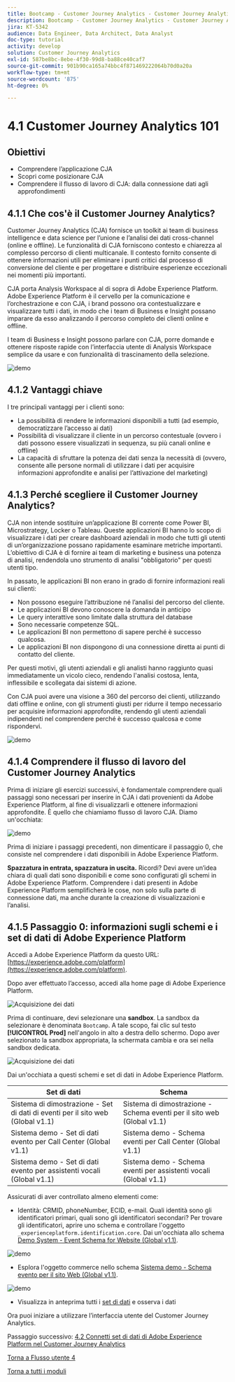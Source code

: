 ```yaml
---
title: Bootcamp - Customer Journey Analytics - Customer Journey Analytics 101
description: Bootcamp - Customer Journey Analytics - Customer Journey Analytics 101
jira: KT-5342
audience: Data Engineer, Data Architect, Data Analyst
doc-type: tutorial
activity: develop
solution: Customer Journey Analytics
exl-id: 587be8bc-8ebe-4f30-99d8-ba88ce40caf7
source-git-commit: 901b90ca165a74bbc4f871469222064b70d0a20a
workflow-type: tm+mt
source-wordcount: '875'
ht-degree: 0%

---
```


# 4.1 Customer Journey Analytics 101

## Obiettivi

- Comprendere l’applicazione CJA
- Scopri come posizionare CJA
- Comprendere il flusso di lavoro di CJA: dalla connessione dati agli approfondimenti

## 4.1.1 Che cos&#39;è il Customer Journey Analytics?

Customer Journey Analytics (CJA) fornisce un toolkit ai team di business intelligence e data science per l’unione e l’analisi dei dati cross-channel (online e offline). Le funzionalità di CJA forniscono contesto e chiarezza al complesso percorso di clienti multicanale. Il contesto fornito consente di ottenere informazioni utili per eliminare i punti critici dal processo di conversione del cliente e per progettare e distribuire esperienze eccezionali nei momenti più importanti.

CJA porta Analysis Workspace al di sopra di Adobe Experience Platform. Adobe Experience Platform è il cervello per la comunicazione e l’orchestrazione e con CJA, i brand possono ora contestualizzare e visualizzare tutti i dati, in modo che i team di Business e Insight possano imparare da esso analizzando il percorso completo dei clienti online e offline.

I team di Business e Insight possono parlare con CJA, porre domande e ottenere risposte rapide con l’interfaccia utente di Analysis Workspace semplice da usare e con funzionalità di trascinamento della selezione.

![demo](./images/cja-adv-analysis1.png)

## 4.1.2 Vantaggi chiave

I tre principali vantaggi per i clienti sono:

- La possibilità di rendere le informazioni disponibili a tutti (ad esempio, democratizzare l’accesso ai dati)
- Possibilità di visualizzare il cliente in un percorso contestuale (ovvero i dati possono essere visualizzati in sequenza, su più canali online e offline)
- La capacità di sfruttare la potenza dei dati senza la necessità di (ovvero, consente alle persone normali di utilizzare i dati per acquisire informazioni approfondite e analisi per l’attivazione del marketing)

## 4.1.3 Perché scegliere il Customer Journey Analytics?

CJA non intende sostituire un’applicazione BI corrente come Power BI, Microstrategy, Locker o Tableau. Queste applicazioni BI hanno lo scopo di visualizzare i dati per creare dashboard aziendali in modo che tutti gli utenti di un’organizzazione possano rapidamente esaminare metriche importanti.\
L’obiettivo di CJA è di fornire ai team di marketing e business una potenza di analisi, rendendola uno strumento di analisi &quot;obbligatorio&quot; per questi utenti tipo.

In passato, le applicazioni BI non erano in grado di fornire informazioni reali sui clienti:

- Non possono eseguire l’attribuzione né l’analisi del percorso del cliente.
- Le applicazioni BI devono conoscere la domanda in anticipo
- Le query interattive sono limitate dalla struttura del database
- Sono necessarie competenze SQL.
- Le applicazioni BI non permettono di sapere perché è successo qualcosa.
- Le applicazioni BI non dispongono di una connessione diretta ai punti di contatto del cliente.

Per questi motivi, gli utenti aziendali e gli analisti hanno raggiunto quasi immediatamente un vicolo cieco, rendendo l&#39;analisi costosa, lenta, inflessibile e scollegata dai sistemi di azione.

Con CJA puoi avere una visione a 360 del percorso dei clienti, utilizzando dati offline e online, con gli strumenti giusti per ridurre il tempo necessario per acquisire informazioni approfondite, rendendo gli utenti aziendali indipendenti nel comprendere perché è successo qualcosa e come rispondervi.

![demo](./images/cja-use-case.png)

## 4.1.4 Comprendere il flusso di lavoro del Customer Journey Analytics

Prima di iniziare gli esercizi successivi, è fondamentale comprendere quali passaggi sono necessari per inserire in CJA i dati provenienti da Adobe Experience Platform, al fine di visualizzarli e ottenere informazioni approfondite. È quello che chiamiamo flusso di lavoro CJA. Diamo un&#39;occhiata:

![demo](./images/cja-work-flow.jpg)

Prima di iniziare i passaggi precedenti, non dimenticare il passaggio 0, che consiste nel comprendere i dati disponibili in Adobe Experience Platform.

**Spazzatura in entrata, spazzatura in uscita.** Ricordi? Devi avere un’idea chiara di quali dati sono disponibili e come sono configurati gli schemi in Adobe Experience Platform. Comprendere i dati presenti in Adobe Experience Platform semplificherà le cose, non solo sulla parte di connessione dati, ma anche durante la creazione di visualizzazioni e l’analisi.

## 4.1.5 Passaggio 0: informazioni sugli schemi e i set di dati di Adobe Experience Platform

Accedi a Adobe Experience Platform da questo URL: [https://experience.adobe.com/platform](https://experience.adobe.com/platform).

Dopo aver effettuato l’accesso, accedi alla home page di Adobe Experience Platform.

![Acquisizione dei dati](../uc1/images/home.png)

Prima di continuare, devi selezionare una **sandbox**. La sandbox da selezionare è denominata ``Bootcamp``. A tale scopo, fai clic sul testo **[!UICONTROL Prod]** nell&#39;angolo in alto a destra dello schermo. Dopo aver selezionato la sandbox appropriata, la schermata cambia e ora sei nella sandbox dedicata.

![Acquisizione dei dati](../uc1/images/sb1.png)

Dai un&#39;occhiata a questi schemi e set di dati in Adobe Experience Platform.

| Set di dati | Schema |
| ----------------- |-------------| 
| Sistema di dimostrazione - Set di dati di eventi per il sito web (Global v1.1) | Sistema di dimostrazione - Schema eventi per il sito web (Global v1.1) |
| Sistema demo - Set di dati evento per Call Center (Global v1.1) | Sistema demo - Schema eventi per Call Center (Global v1.1) |
| Sistema demo - Set di dati evento per assistenti vocali (Global v1.1) | Sistema demo - Schema eventi per assistenti vocali (Global v1.1) |

Assicurati di aver controllato almeno elementi come:

- Identità: CRMID, phoneNumber, ECID, e-mail. Quali identità sono gli identificatori primari, quali sono gli identificatori secondari?
Per trovare gli identificatori, aprire uno schema e controllare l&#39;oggetto `_experienceplatform.identification.core`. Dai un&#39;occhiata allo schema [Demo System - Event Schema for Website (Global v1.1)](https://experience.adobe.com/platform/schema).

![demo](./images/identity.png)

- Esplora l&#39;oggetto commerce nello schema [Sistema demo - Schema evento per il sito Web (Global v1.1)](https://experience.adobe.com/platform/schema).

![demo](./images/commerce.png)

- Visualizza in anteprima tutti i [set di dati](https://experience.adobe.com/platform/dataset/browse?limit=50&amp;page=1&amp;sortDescending=1&amp;sortField=created) e osserva i dati

Ora puoi iniziare a utilizzare l’interfaccia utente del Customer Journey Analytics.

Passaggio successivo: [4.2 Connetti set di dati di Adobe Experience Platform nel Customer Journey Analytics](./ex2.md)

[Torna a Flusso utente 4](./uc4.md)

[Torna a tutti i moduli](../../overview.md)

